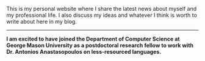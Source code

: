 <!-- <div class="p-3 mb-2 bg-danger text-white text-center">
	<h4><strike><b>Looking for a post-doc position in 2022</b></strike></h4>
	<p><strike>Do you have or are you aware of any position that would be in line with <a href="https://drive.google.com/file/d/1TjFD6dKs3XEE6iyksT2RzpIlxu3E2gQl" target="_blank" style="color: blue">my future research directions</a>?</strike></p>
	<p><strike><a href="mailto:sina.ahmadi@insight-centre.org" target="_blank" style="color: white"><b>Please let me know!</b></a></strike></p>
</div> -->

<!-- <div class="p-3 mb-2 bg-success text-white text-center">
	<p><b>I am excited to have joined the Department of Computer Science at George Mason University as a postdoctoral researcher in mid 2022 working on less-resourced languages ☺️</b></p>
</div> -->

This is my personal website where I share the latest news about myself and my professional life. I also discuss my ideas and whatever I think is worth to write about here in my blog.

<hr />

**I am excited to have joined the Department of Computer Science at George Mason University as a postdoctoral research fellow to work with Dr. Antonios Anastasopoulos on less-resourced languages.**
